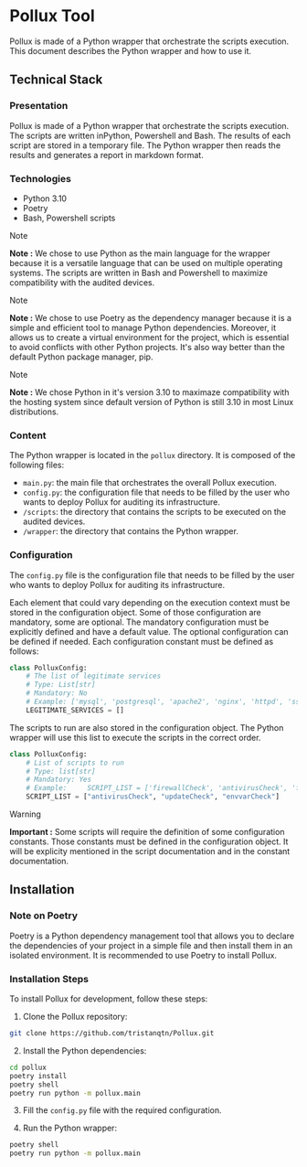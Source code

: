 # Pollux Tool

Pollux is made of a Python wrapper that orchestrate the scripts execution. This document describes the Python wrapper and how to use it.

## Technical Stack

### Presentation

Pollux is made of a Python wrapper that orchestrate the scripts execution. The scripts are written inPython, Powershell and Bash. The results of each script are stored in a temporary file. The Python wrapper then reads the results and generates a report in markdown format.

### Technologies

- Python 3.10
- Poetry
- Bash, Powershell scripts

> [!NOTE]
> **Note :** We chose to use Python as the main language for the wrapper because it is a versatile language that can be used on multiple operating systems. The scripts are written in Bash and Powershell to maximize compatibility with the audited devices.

> [!NOTE]
> **Note :** We chose to use Poetry as the dependency manager because it is a simple and efficient tool to manage Python dependencies. Moreover, it allows us to create a virtual environment for the project, which is essential to avoid conflicts with other Python projects. It's also way better than the default Python package manager, pip.

> [!NOTE]
> **Note :** We chose Python in it's version 3.10 to maximaze compatibility with the hosting system since default version of Python is still 3.10 in most Linux distributions.

### Content

The Python wrapper is located in the `pollux` directory. It is composed of the following files:

- `main.py`: the main file that orchestrates the overall Pollux execution.
- `config.py`: the configuration file that needs to be filled by the user who wants to deploy Pollux for auditing its infrastructure.
- `/scripts`: the directory that contains the scripts to be executed on the audited devices.
- `/wrapper`: the directory that contains the Python wrapper.

### Configuration

The `config.py` file is the configuration file that needs to be filled by the user who wants to deploy Pollux for auditing its infrastructure.

Each element that could vary depending on the execution context must be stored in the configuration object. Some of those configuration are mandatory, some are optional. The mandatory configuration must be explicitly defined and have a default value. The optional configuration can be defined if needed. Each configuration constant must be defined as follows:

```python
class PolluxConfig:
    # The list of legitimate services
    # Type: List[str]
    # Mandatory: No
    # Example: ['mysql', 'postgresql', 'apache2', 'nginx', 'httpd', 'ssh', 'ftp', 'smb', 'rdp', 'vnc', 'telnet']
    LEGITIMATE_SERVICES = []
```

The scripts to run are also stored in the configuration object. The Python wrapper will use this list to execute the scripts in the correct order.

```python
class PolluxConfig:
    # List of scripts to run
    # Type: list[str]
    # Mandatory: Yes
    # Example:     SCRIPT_LIST = ['firewallCheck', 'antivirusCheck', 'filesystemCheck', 'SessionCheck', 'PasswordPolicyCheck', 'PlannedTaskCheck', 'UpdateCheck']
    SCRIPT_LIST = ["antivirusCheck", "updateCheck", "envvarCheck"]
```

> [!WARNING]  
> **Important :** Some scripts will require the definition of some configuration constants. Those constants must be defined in the configuration object. It will be explicity mentioned in the script documentation and in the constant documentation.

## Installation

### Note on Poetry

Poetry is a Python dependency management tool that allows you to declare the dependencies of your project in a simple file and then install them in an isolated environment. It is recommended to use Poetry to install Pollux.

### Installation Steps

To install Pollux for development, follow these steps:

1. Clone the Pollux repository:

```bash
git clone https://github.com/tristanqtn/Pollux.git
```

2. Install the Python dependencies:

```bash
cd pollux
poetry install
poetry shell
poetry run python -m pollux.main
```

3. Fill the `config.py` file with the required configuration.

4. Run the Python wrapper:

```bash
poetry shell
poetry run python -m pollux.main
```
